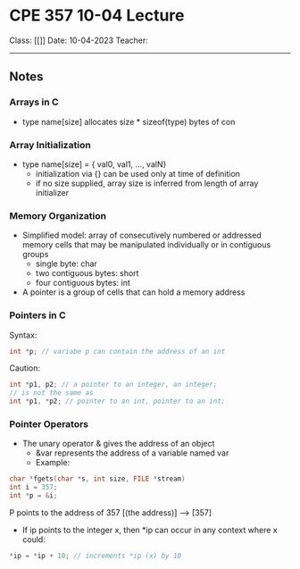 # CPE 357 10-04 Lecture

Class: [[]]
Date: 10-04-2023
Teacher:
___
## Notes

### Arrays in C
- type name[size] allocates size * sizeof(type) bytes of con
### Array Initialization
- type name\[size] = { val0, val1, ..., valN}
	- initialization via {} can be used only at time of definition
	- if no size supplied, array size is inferred from length of array initializer
### Memory Organization
- Simplified model: array of consecutively numbered or addressed memory cells that may be manipulated individually or in contiguous groups
	- single byte: char
	- two contiguous bytes: short
	- four contiguous bytes: int
- A pointer is a group of cells that can hold a memory address
### Pointers in C
Syntax:
```c
int *p; // variabe p can contain the address of an int
```
Caution:
```c
int *p1, p2; // a pointer to an integer, an integer;
// is not the same as 
int *p1, *p2; // pointer to an int, pointer to an int;
```

### Pointer Operators
- The unary operator & gives the address of an object
	- &var represents the address of a variable named var
	- Example:
```c
char *fgets(char *s, int size, FILE *stream)
int i = 357;
int *p = &i; 
```
P points to the address of 357
[(the address)] --> [357]
- If ip points to the integer x, then \*ip can occur in any context where x could:
```c
*ip = *ip + 10; // increments *ip (x) by 10
```
	